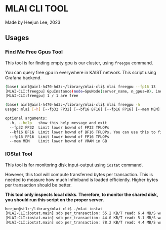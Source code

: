 # MLAI CLI TOOL

Made by Heejun Lee, 2023

## Usages

### Find Me Free Gpus Tool

This tool is for finding empty gpu is our cluster, using `freegpu` command.

You can query free gpu in everywhere in KAIST network. This script using Grafana backend.

```sh
(base) ainl@ainl-h470-hd3:~/library/mlai-cli$ mlai freegpu --fp16 13
[MLAI-CLI:freegpu] GpuInstance(node=GpuNode(server_name, n_gpus=8), index=0, name=2080Ti, mem=4.9%, compute=0.0%, spec=GpuSpec(fp32=13.6, fp16=57, bf16=0, vram=11))
[MLAI-CLI:freegpu] 1 / 1 are free
```

```sh
(base) ainl@ainl-h470-hd3:~/library/mlai-cli$ mlai freegpu -h
usage: mlai [-h] [--fp32 FP32] [--bf16 BF16] [--fp16 FP16] [--mem MEM]

optional arguments:
  -h, --help   show this help message and exit
  --fp32 FP32  Limit lower bownd of FP32 TFLOPs
  --bf16 BF16  Limit lower bownd of BF16 TFLOPs. You can use this to fileter out older gpu than Ampere.
  --fp16 FP16  Limit lower bownd of FP16 TFLOPs
  --mem MEM    Limit lower bownd of VRAM in GB
```

### IOStat Tool

This tool is for monitoring disk input-output using `iostat` command. 

However, this tool will compute transferred bytes per transaction. This is needed to measure how much Infiniband is loaded efficiently. Higher bytes per transaction should be better.

**This tool only inspects local disks. Therefore, to monitor the shared disk, you should run this script on the proper server.**

```sh
heejun@st1:~/library/mlai-cli$ ./mlai iostat
[MLAI-CLI:iostat.main] sdb per_transaction: 55.2 KB/T read: 6.4 MB/S write: 12.8 MB/S
[MLAI-CLI:iostat.main] sdb per_transaction: 44.0 KB/T read: 5.1 MB/S write: 9.6 MB/S
[MLAI-CLI:iostat.main] sdb per_transaction: 78.2 KB/T read: 4.4 MB/S write: 38.5 MB/S
```